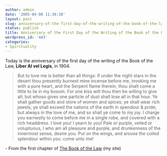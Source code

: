 ```yaml
---
author: admin
date: '2005-04-08 11:36:38'
layout: post
slug: anniversary-of-the-first-day-of-the-writing-of-the-book-of-the-law
status: publish
title: Anniversary of the First Day of the Writing of the Book of the Law
wordpress_id: '443'
categories:
- Spirituality
---
```

<p>Today is the anniversary of the first day of the writing of the Book of the Law, <b>Liber Al vel Legis</b>, in 1904.</p>
<blockquote>But to love me is better than all things: if under the night stars in the desert thou presently burnest mine incense before me, invoking me	with a pure heart, and the Serpent flame therein, thou shalt come a little to lie in my bosom. For one kiss wilt thou then be willing to give all; but whoso gives one particle of dust shall lose all in that hour. Ye shall gather goods and store of women and spices; ye shall wear rich jewels; ye shall exceed the nations of the earth in spendour &amp; pride; but always in the love of me, and so shall ye come to my joy. I charge you earnestly to come before me in a single robe, and covered with a rich headdress. I love you! I yearn to you! Pale or purple, veiled or voluptuous, I who am all pleasure and purple, and drunkenness of the innermost sense, desire you. Put on the wings, and arouse the coiled splendour within you: come unto me!</blockquote>
<p>- From the first chapter of
<a href="http://www.hermetic.com/crowley/engccxx.html">The Book of the Law</a> (my site)</p>
